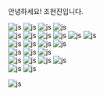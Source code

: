 <!-- ![header](https://capsule-render.vercel.app/api?type=venom&theme=tokyonight&color=auto&height=200&section=header&text=Jomalang's%20GitHub-nl-&render&fontSize=50&descSize=30&animation=fadeIn) -->

<p>안녕하세요! 조현진입니다.</p>


<!--<a href="https://git.io/typing-svg"><img src="https://readme-typing-svg.demolab.com?font=Fira+Code&pause=1000&color=FFFFFF&width=435&lines=Hello+world!" alt="Typing SVG" /></a>-->
![js](https://img.shields.io/badge/python-3776AB?style=for-the-badge&logo=python&logoColor=white)
![js](https://img.shields.io/badge/JavaScript-F7DF1E?style=for-the-badge&logo=JavaScript&logoColor=white)
![js](https://img.shields.io/badge/C-00599C?style=for-the-badge&logo=c&logoColor=white)
![js](https://img.shields.io/badge/Java-ED8B00?style=for-the-badge&logo=openjdk&logoColor=white)
<br/>
![js](https://img.shields.io/badge/HTML5-E34F26?style=for-the-badge&logo=html5&logoColor=white)
![js](https://img.shields.io/badge/CSS3-1572B6?style=for-the-badge&logo=css3&logoColor=white)
![js](https://img.shields.io/badge/Vue.js-35495E?style=for-the-badge&logo=vue.js&logoColor=4FC08D)
![js](https://img.shields.io/badge/React-61DAFB?style=for-the-badge&logo=React&logoColor=4FC08D)
![js](https://img.shields.io/badge/Electron-47848F?style=for-the-badge&logo=Electron&logoColor=4FC08D)
![js](https://img.shields.io/badge/Thymeleaf-005F0F?style=for-the-badge&logo=Thymeleaf&logoColor=4FC08D)
<br/>
![js](https://img.shields.io/badge/Spring-6DB33F?style=for-the-badge&logo=spring&logoColor=white)
![js](https://img.shields.io/badge/Spring_Security-6DB33F?style=for-the-badge&logo=Spring-Security&logoColor=white)
![js](https://img.shields.io/badge/FastAPI-009688?style=for-the-badge&logo=FastAPI&logoColor=white)
![js](https://img.shields.io/badge/CrewAI-FF5A50?style=for-the-badge&logo=CrewAI&logoColor=white)
<br/>
![js](https://img.shields.io/badge/MySQL-00000F?style=for-the-badge&logo=mysql&logoColor=white)
![js](https://img.shields.io/badge/MariaDB-003545?style=for-the-badge&logo=MariaDB&logoColor=white)
![js](https://img.shields.io/badge/Hibernate-59666C?style=for-the-badge&logo=Hibernate&logoColor=white)
<br/>
![js](https://img.shields.io/badge/VIM-019733?&style=for-the-badge&logo=Vim&logoColor=white)
![js](https://img.shields.io/badge/GIT-E44C30?style=for-the-badge&logo=git&logoColor=white)
![js](https://img.shields.io/badge/Ubuntu-E95420?style=for-the-badge&logo=Ubuntu&logoColor=white)
![js](https://img.shields.io/badge/Docker-2496ED?style=for-the-badge&logo=Docker&logoColor=white)
<br/>
![js](https://img.shields.io/badge/Steam-000000?style=for-the-badge&logo=steam&logoColor=white)
![js](https://img.shields.io/badge/Riot_Games-D32936?style=for-the-badge&logo=riot-games&logoColor=white)




![js](https://img.shields.io/github/last-commit/Jomalang/ggogit.svg)
